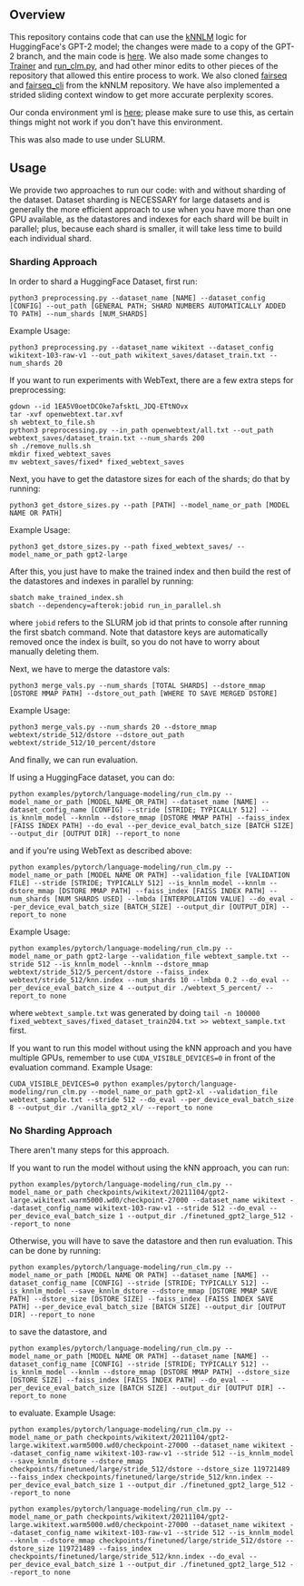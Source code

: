 ## Overview

This repository contains code that can use the [kNNLM](https://arxiv.org/pdf/1911.00172.pdf) logic for HuggingFace's GPT-2 model; the changes were made to a copy of the GPT-2 branch, and the main code is [here](/src/transformers/models/knnlm_gpt2/modeling_gpt2.py). We also made some changes to [Trainer](/src/transformers/trainer.py) and [run_clm.py](/examples/pytorch/language-modeling/run_clm.py), and had other minor edits to other pieces of the repository that allowed this entire process to work. We also cloned [fairseq](/src/transformers/fairseq) and [fairseq_cli](/src/transformers/fairseq_cli) from the kNNLM repository. We have also implemented a strided sliding context window to get more accurate perplexity scores.

Our conda environment yml is [here](/knnlm_environment.yml); please make sure to use this, as certain things might not work if you don't have this environment.

This was also made to use under SLURM.

## Usage

We provide two approaches to run our code: with and without sharding of the dataset. Dataset sharding is NECESSARY for large datasets and is generally the more efficient approach to use when you have more than one GPU available, as the datastores and indexes for each shard will be built in parallel; plus, because each shard is smaller, it will take less time to build each individual shard.

### Sharding Approach

In order to shard a HuggingFace Dataset, first run:

```python3 preprocessing.py --dataset_name [NAME] --dataset_config [CONFIG] --out_path [GENERAL PATH; SHARD NUMBERS AUTOMATICALLY ADDED TO PATH] --num_shards [NUM_SHARDS]```

Example Usage: 

```python3 preprocessing.py --dataset_name wikitext --dataset_config wikitext-103-raw-v1 --out_path wikitext_saves/dataset_train.txt --num_shards 20```

If you want to run experiments with WebText, there are a few extra steps for preprocessing:
```
gdown --id 1EA5V0oetDCOke7afsktL_JDQ-ETtNOvx
tar -xvf openwebtext.tar.xvf
sh webtext_to_file.sh
python3 preprocessing.py --in_path openwebtext/all.txt --out_path webtext_saves/dataset_train.txt --num_shards 200
sh ./remove_nulls.sh
mkdir fixed_webtext_saves
mv webtext_saves/fixed* fixed_webtext_saves
```

Next, you have to get the datastore sizes for each of the shards; do that by running:

```python3 get_dstore_sizes.py --path [PATH] --model_name_or_path [MODEL NAME OR PATH]```

Example Usage: 

```python3 get_dstore_sizes.py --path fixed_webtext_saves/ --model_name_or_path gpt2-large```


After this, you just have to make the trained index and then build the rest of the datastores and indexes in parallel by running:
```
sbatch make_trained_index.sh
sbatch --dependency=afterok:jobid run_in_parallel.sh
```

where ```jobid``` refers to the SLURM job id that prints to console after running the first sbatch command. Note that datastore keys are automatically removed once the index is built, so you do not have to worry about manually deleting them.


Next, we have to merge the datastore vals:

```python3 merge_vals.py --num_shards [TOTAL SHARDS] --dstore_mmap [DSTORE MMAP PATH] --dstore_out_path [WHERE TO SAVE MERGED DSTORE]```

Example Usage:

```python3 merge_vals.py --num_shards 20 --dstore_mmap webtext/stride_512/dstore --dstore_out_path webtext/stride_512/10_percent/dstore```


And finally, we can run evaluation.

If using a HuggingFace dataset, you can do:

```python examples/pytorch/language-modeling/run_clm.py --model_name_or_path [MODEL_NAME_OR_PATH] --dataset_name [NAME] --dataset_config_name [CONFIG] --stride [STRIDE; TYPICALLY 512] --is_knnlm_model --knnlm --dstore_mmap [DSTORE MMAP PATH] --faiss_index [FAISS INDEX PATH] --do_eval --per_device_eval_batch_size [BATCH SIZE] --output_dir [OUTPUT DIR] --report_to none```

and if you're using WebText as described above:

```python examples/pytorch/language-modeling/run_clm.py --model_name_or_path [MODEL NAME OR PATH] --validation_file [VALIDATION FILE] --stride [STRIDE; TYPICALLY 512] --is_knnlm_model --knnlm --dstore_mmap [DSTORE MMAP PATH] --faiss_index [FAISS INDEX PATH] --num_shards [NUM SHARDS USED] --lmbda [INTERPOLATION VALUE] --do_eval --per_device_eval_batch_size [BATCH_SIZE] --output_dir [OUTPUT_DIR] --report_to none```

Example Usage:

```python examples/pytorch/language-modeling/run_clm.py --model_name_or_path gpt2-large --validation_file webtext_sample.txt --stride 512 --is_knnlm_model --knnlm --dstore_mmap webtext/stride_512/5_percent/dstore --faiss_index webtext/stride_512/knn.index --num_shards 10 --lmbda 0.2 --do_eval --per_device_eval_batch_size 4 --output_dir ./webtext_5_percent/ --report_to none```

where ```webtext_sample.txt``` was generated by doing ```tail -n 100000 fixed_webtext_saves/fixed_dataset_train204.txt >> webtext_sample.txt``` first.

If you want to run this model without using the kNN approach and you have multiple GPUs, remember to use ```CUDA_VISIBLE_DEVICES=0``` in front of the evaluation command. Example Usage:

```CUDA_VISIBLE_DEVICES=0 python examples/pytorch/language-modeling/run_clm.py --model_name_or_path gpt2-xl --validation_file webtext_sample.txt --stride 512 --do_eval --per_device_eval_batch_size 8 --output_dir ./vanilla_gpt2_xl/ --report_to none```

### No Sharding Approach

There aren't many steps for this approach.

If you want to run the model without using the kNN approach, you can run:

```python examples/pytorch/language-modeling/run_clm.py --model_name_or_path checkpoints/wikitext/20211104/gpt2-large.wikitext.warm5000.wd0/checkpoint-27000 --dataset_name wikitext --dataset_config_name wikitext-103-raw-v1 --stride 512 --do_eval --per_device_eval_batch_size 1 --output_dir ./finetuned_gpt2_large_512 --report_to none```

Otherwise, you will have to save the datastore and then run evaluation. This can be done by running:

```python examples/pytorch/language-modeling/run_clm.py --model_name_or_path [MODEL NAME OR PATH] --dataset_name [NAME] --dataset_config_name [CONFIG] --stride [STRIDE; TYPICALLY 512] --is_knnlm_model --save_knnlm_dstore --dstore_mmap [DSTORE MMAP SAVE PATH] --dstore_size [DSTORE SIZE] --faiss_index [FAISS INDEX SAVE PATH] --per_device_eval_batch_size [BATCH SIZE] --output_dir [OUTPUT DIR] --report_to none```

to save the datastore, and

```python examples/pytorch/language-modeling/run_clm.py --model_name_or_path [MODEL NAME OR PATH] --dataset_name [NAME] --dataset_config_name [CONFIG] --stride [STRIDE; TYPICALLY 512] --is_knnlm_model --knnlm --dstore_mmap [DSTORE MMAP PATH] --dstore_size [DSTORE SIZE] --faiss_index [FAISS INDEX PATH] --do_eval --per_device_eval_batch_size [BATCH SIZE] --output_dir [OUTPUT DIR] --report_to none```

to evaluate. Example Usage:

```python examples/pytorch/language-modeling/run_clm.py --model_name_or_path checkpoints/wikitext/20211104/gpt2-large.wikitext.warm5000.wd0/checkpoint-27000 --dataset_name wikitext --dataset_config_name wikitext-103-raw-v1 --stride 512 --is_knnlm_model --save_knnlm_dstore --dstore_mmap checkpoints/finetuned/large/stride_512/dstore --dstore_size 119721489 --faiss_index checkpoints/finetuned/large/stride_512/knn.index --per_device_eval_batch_size 1 --output_dir ./finetuned_gpt2_large_512 --report_to none```

```python examples/pytorch/language-modeling/run_clm.py --model_name_or_path checkpoints/wikitext/20211104/gpt2-large.wikitext.warm5000.wd0/checkpoint-27000 --dataset_name wikitext --dataset_config_name wikitext-103-raw-v1 --stride 512 --is_knnlm_model --knnlm --dstore_mmap checkpoints/finetuned/large/stride_512/dstore --dstore_size 119721489 --faiss_index checkpoints/finetuned/large/stride_512/knn.index --do_eval --per_device_eval_batch_size 1 --output_dir ./finetuned_gpt2_large_512 --report_to none```
